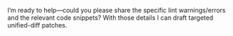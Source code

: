 I’m ready to help—could you please share the specific lint warnings/errors and the relevant code snippets? With those details I can draft targeted unified-diff patches.
